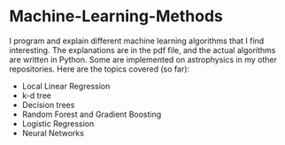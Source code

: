 # Machine-Learning-Methods
I program and explain different machine learning algorithms that I find interesting. The explanations are in the pdf file, and the actual algorithms are written in Python. Some are implemented on astrophysics in my other repositories. Here are the topics covered (so far):

- Local Linear Regression
- k-d tree
- Decision trees
- Random Forest and Gradient Boosting
- Logistic Regression
- Neural Networks
